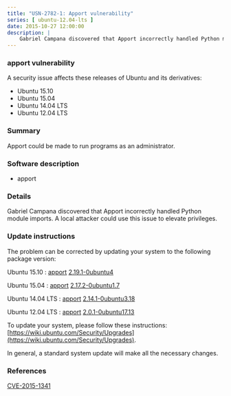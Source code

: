 ```yaml
---
title: "USN-2782-1: Apport vulnerability"
series: [ ubuntu-12.04-lts ]
date: 2015-10-27 12:00:00
description: |
    Gabriel Campana discovered that Apport incorrectly handled Python module imports. A local attacker could use this issue to elevate privileges. 
--- 
```

 
### apport vulnerability

A security issue affects these releases of Ubuntu and its derivatives:

* Ubuntu 15.10
* Ubuntu 15.04
* Ubuntu 14.04 LTS
* Ubuntu 12.04 LTS

### Summary

Apport could be made to run programs as an administrator. 

### Software description

* apport 

### Details

Gabriel Campana discovered that Apport incorrectly handled Python module imports. A local attacker could use this issue to elevate privileges. 

### Update instructions

The problem can be corrected by updating your system to the following package version:

Ubuntu 15.10
 : [apport](https://launchpad.net/ubuntu/+source/apport) <span> [2.19.1-0ubuntu4](https://launchpad.net/ubuntu/+source/apport/2.19.1-0ubuntu4) </span> 

Ubuntu 15.04
 : [apport](https://launchpad.net/ubuntu/+source/apport) <span> [2.17.2-0ubuntu1.7](https://launchpad.net/ubuntu/+source/apport/2.17.2-0ubuntu1.7) </span> 

Ubuntu 14.04 LTS
 : [apport](https://launchpad.net/ubuntu/+source/apport) <span> [2.14.1-0ubuntu3.18](https://launchpad.net/ubuntu/+source/apport/2.14.1-0ubuntu3.18) </span> 

Ubuntu 12.04 LTS
 : [apport](https://launchpad.net/ubuntu/+source/apport) <span> [2.0.1-0ubuntu17.13](https://launchpad.net/ubuntu/+source/apport/2.0.1-0ubuntu17.13) </span> 

To update your system, please follow these instructions: [https://wiki.ubuntu.com/Security/Upgrades](https://wiki.ubuntu.com/Security/Upgrades).

In general, a standard system update will make all the necessary changes. 

### References

 [CVE-2015-1341](http://people.ubuntu.com/~ubuntu-security/cve/CVE-2015-1341)
 
